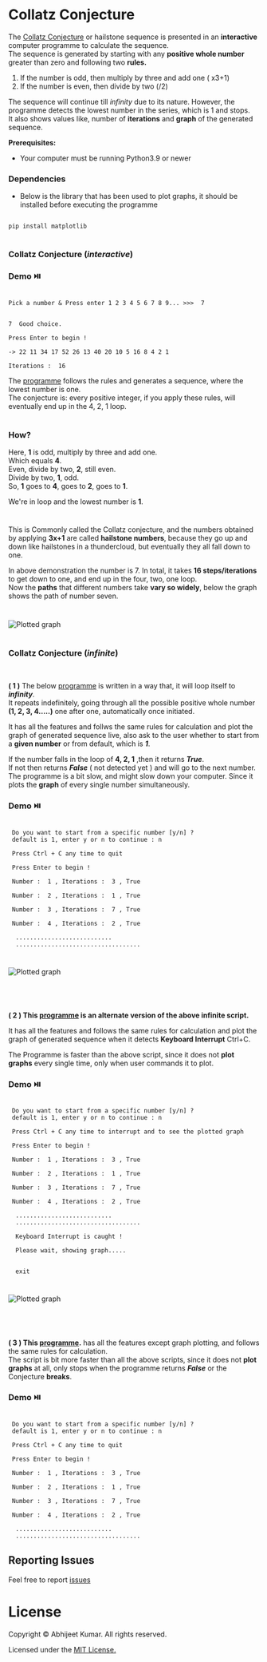 # Collatz Conjecture
The [Collatz Conjecture](https://en.m.wikipedia.org/wiki/Collatz_conjecture) or hailstone sequence is presented in an **interactive** computer programme to calculate the sequence.</br> 
The sequence is generated by starting with any **positive whole number** greater than zero and following two **rules.**
1. If the number is odd, then multiply by three and add one ( x3+1)
2. If the number is even, then divide by two (/2)

The sequence will continue till *infinity* due to its nature. However, the programme detects the lowest number in the series, which is 1 and stops.</br>
It also shows values like, number of **iterations** and **graph** of the generated sequence.</br>

**Prerequisites:**
* Your computer must be running Python3.9 or newer

### Dependencies
* Below is the library that has been used to plot graphs, it should be installed before executing the programme
```

pip install matplotlib

```

#
### Collatz Conjecture (_interactive_)


### Demo ⏯️

```

Pick a number & Press enter 1 2 3 4 5 6 7 8 9... >>>  7


7  Good choice.

Press Enter to begin !

-> 22 11 34 17 52 26 13 40 20 10 5 16 8 4 2 1

Iterations :  16

```


The [programme](scripts/main.py) follows the rules and generates a sequence, where the lowest number is one.</br>
The conjecture is: every positive integer, if you apply these rules, will eventually end up in the 4, 2, 1 loop.
#
### How?

Here, **1** is odd, multiply by three and add one.</br>
Which equals **4**.</br>
Even, divide by two, **2**, still even.</br>
Divide by two, **1**, odd.</br>
So, **1** goes to **4**, goes to **2**, goes to **1**.</br>

We're in loop and the lowest number is **1**.</br>
#

This is Commonly called the Collatz conjecture, and the numbers obtained by applying **3x+1** are called **hailstone numbers**, because  they go up and down like hailstones in a thundercloud, but eventually they all fall down to one.</br>


In above demonstration the number is 7. In total, it takes **16 steps/iterations** to get down to one, and end up in the four, two, one loop.</br>
 Now the **paths** that different numbers take **vary so widely**, below the graph shows the path of number seven.

#
![Plotted graph](graphs/collatz-github.gif)
#


### Collatz Conjecture (_infinite_)
</br>

**( 1 )** The below [programme](scripts/main_live_graph_infinite.py) is written in a way that, it will loop itself to ***infinity***.</br>
It repeats indefinitely, going through all the possible positive whole number **(1, 2, 3, 4.....)** one after one, automatically once initiated.</br>

It has all the features and follws the same rules for calculation and plot the graph of generated sequence live, also ask to the user whether to start from a **given number** or from default, which is ***1***.</br>

If the number falls in the loop of **4, 2, 1** ,then it returns ***True***.</br>
If not then returns ***False*** ( not detected yet ) and will go to the next number.</br>
The programme is a bit slow, and might slow down your computer.
Since it plots the **graph** of every single number simultaneously.

### Demo ⏯️
```

 Do you want to start from a specific number [y/n] ?
 default is 1, enter y or n to continue : n
 
 Press Ctrl + C any time to quit 

 Press Enter to begin ! 

 Number :  1 , Iterations :  3 , True  

 Number :  2 , Iterations :  1 , True  

 Number :  3 , Iterations :  7 , True  

 Number :  4 , Iterations :  2 , True  

  ...........................
  ...................................
```
#
![Plotted graph](graphs/collatz-infinite-github.gif)
#
</br>


**( 2 ) This [programme](scripts/main_graph_infinite.py) is an alternate version of the above infinite script.**</br>

It has all the features and follows the same rules for calculation and plot the graph of 
generated sequence when it detects **Keyboard Interrupt** Ctrl+C.</br>

The  Programme is faster than the above script, since it does not **plot graphs** every single time, only when user commands it to plot.

### Demo ⏯️
```

 Do you want to start from a specific number [y/n] ?
 default is 1, enter y or n to continue : n
 
 Press Ctrl + C any time to interrupt and to see the plotted graph  

 Press Enter to begin ! 

 Number :  1 , Iterations :  3 , True  

 Number :  2 , Iterations :  1 , True  

 Number :  3 , Iterations :  7 , True  

 Number :  4 , Iterations :  2 , True  

  ...........................
  ...................................

  Keyboard Interrupt is caught ! 

  Please wait, showing graph..... 


  exit 

```
#
![Plotted graph](graphs/collatz-infinite2-github.gif)
#
</br>

**( 3 ) This [programme](scripts/main_infinite.py).** has all the features except graph plotting, and follows the same rules for calculation.</br>
The script is bit more faster than all the above scripts, since it does not **plot graphs** at all, only stops when the programme returns ***False*** or the Conjecture **breaks**.
### Demo ⏯️
```

 Do you want to start from a specific number [y/n] ?
 default is 1, enter y or n to continue : n
 
 Press Ctrl + C any time to quit 

 Press Enter to begin ! 

 Number :  1 , Iterations :  3 , True  

 Number :  2 , Iterations :  1 , True  

 Number :  3 , Iterations :  7 , True  

 Number :  4 , Iterations :  2 , True  

  ...........................
  ...................................
```


## Reporting Issues
Feel free to report [issues](https://github.com/Abhijeetbyte/Collatz-conjecture/issues/new)

# License

Copyright © Abhijeet Kumar. All rights reserved.

Licensed under the [MIT License.](LICENSE) 


